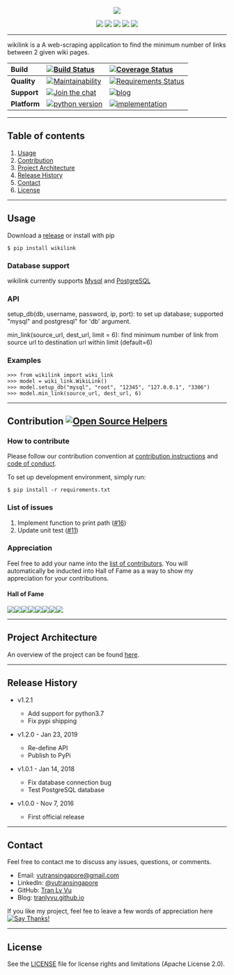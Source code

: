 <p align="center">
	<a href="https://vibora.io"><img src="https://github.com/tranlyvu/wiki-link/tree/dev/img/logo.png"></a>	
</p>

<p align="center">
	<a href="https://pypi.org/project/wikilink/"><img src="https://img.shields.io/pypi/v/wikilink.svg"></a>
	<a href="https://pepy.tech/project/wikilink"><img src="https://pepy.tech/badge/wikilink"></a>
	<a href="https://github.com/tranlyvu/wiki-link"><img src="http://hits.dwyl.io/tranlyvu/wiki-link.svg"></a>
    <a href="https://github.com/tranlyvu/wiki-link"><img src="http://githubbadges.com/star.svg?user=tranlyvu&repo=wiki-link&style=default"></a>
    <a href="https://github.com/tranlyvu/wiki-link/fork"><img src="http://githubbadges.com/fork.svg?user=tranlyvu&repo=wiki-link&style=default"></a>
</p>

---
wikilink is a A web-scraping application to find the minimum number of links between 2 given wiki pages.

| Build | [![Build Status][3]][4] | [![Coverage Status][5]][6] | 
| :--- | :--- | :---  |
| **Quality** | [![Maintainability][13]][14] | [![Requirements Status][19]][20] |
| **Support** | [![Join the chat][17]][18] | [![blog][1]][2] |
| **Platform** | [![python version](https://img.shields.io/pypi/pyversions/wikilink.svg)](https://pypi.org/project/wikilink/)| [![implementation](https://img.shields.io/pypi/implementation/wikilink.svg)](https://pypi.org/project/wikilink/) |

[3]: https://travis-ci.org/tranlyvu/wiki-link.svg?branch=dev
[4]: https://travis-ci.org/tranlyvu/wiki-link 
[5]: https://coveralls.io/repos/github/tranlyvu/wiki-link/badge.svg
[6]: https://coveralls.io/github/tranlyvu/wiki-link

[13]: https://api.codeclimate.com/v1/badges/8679cde6756683bd787d/maintainability
[14]: https://codeclimate.com/github/tranlyvu/wiki-link/maintainability

[17]: https://badges.gitter.im/find-link/Lobby.svg
[18]: https://gitter.im/find-link/Lobby?utm_source=badge&utm_medium=badge&utm_campaign=pr-badge&utm_content=badge
[1]: https://img.shields.io/badge/docs-on%20blog-brightgreen.svg
[2]: https://tranlyvu.github.io/algorithms/BFS-and-a-simple-application/

[19]: https://requires.io/github/tranlyvu/wiki-link/requirements.svg?branch=dev
[20]: https://requires.io/github/tranlyvu/wiki-link/requirements/?branch=dev

---
Table of contents
---

1. [Usage](#Usage)
2. [Contribution](#Contribution) 
3. [Project Architecture](#Project-Architecture)
4. [Release History](#Release-History)
5. [Contact](#Contact)
6. [License](#License)

---
Usage
---

Download a [release](https://github.com/tranlyvu/wiki-link/releases) or install with pip

```
$ pip install wikilink
```

### Database support

wikilink currently supports [Mysql](https://www.mysql.com/downloads/) and [PostgreSQL](https://www.postgresql.org/)

### API

setup_db(db, username, password, ip, port): to set up database; supported "mysql" and postgresql" for 'db' argument.

min_link(source_url, dest_url, limit = 6): find minimum number of link from source url to destination url within limit (default=6)

### Examples

```
>>> from wikilink import wiki_link
>>> model = wiki_link.WikiLink()
>>> model.setup_db("mysql", "root", "12345", "127.0.0.1", "3306")
>>> model.min_link(source_url, dest_url, 6)
```

---
Contribution [![Open Source Helpers][7]][8]
---
[7]: https://www.codetriage.com/tranlyvu/wiki-link/badges/users.svg
[8]: https://www.codetriage.com/tranlyvu/wiki-link

### How to contribute

Please follow our contribution convention at [contribution instructions](https://github.com/tranlyvu/wiki-link/blob/dev/CONTRIBUTING.md) and [code of conduct](https://github.com/tranlyvu/wiki-link/blob/dev/CODE-OF-CONDUCT.md).

To set up development environment, simply run:

```
$ pip install -r requirements.txt
```

### List of issues

1. Implement function to print path ([#16](https://github.com/tranlyvu/wiki-link/issues/16))
2. Update unit test ([#11](https://github.com/tranlyvu/wiki-link/issues/11))

### Appreciation

Feel free to add your name into the [list of contributors](https://github.com/tranlyvu/wiki-link/blob/dev/CONTRIBUTORS.md). You will automatically be inducted into Hall of Fame as a way to show my appreciation for your contributions.

#### Hall of Fame

[![](https://sourcerer.io/fame/tranlyvu/tranlyvu/wiki-link/images/0)](https://sourcerer.io/fame/tranlyvu/tranlyvu/wiki-link/links/0)[![](https://sourcerer.io/fame/tranlyvu/tranlyvu/wiki-link/images/1)](https://sourcerer.io/fame/tranlyvu/tranlyvu/wiki-link/links/1)[![](https://sourcerer.io/fame/tranlyvu/tranlyvu/wiki-link/images/2)](https://sourcerer.io/fame/tranlyvu/tranlyvu/wiki-link/links/2)[![](https://sourcerer.io/fame/tranlyvu/tranlyvu/wiki-link/images/3)](https://sourcerer.io/fame/tranlyvu/tranlyvu/wiki-link/links/3)[![](https://sourcerer.io/fame/tranlyvu/tranlyvu/wiki-link/images/4)](https://sourcerer.io/fame/tranlyvu/tranlyvu/wiki-link/links/4)[![](https://sourcerer.io/fame/tranlyvu/tranlyvu/wiki-link/images/5)](https://sourcerer.io/fame/tranlyvu/tranlyvu/wiki-link/links/5)[![](https://sourcerer.io/fame/tranlyvu/tranlyvu/wiki-link/images/6)](https://sourcerer.io/fame/tranlyvu/tranlyvu/wiki-link/links/6)[![](https://sourcerer.io/fame/tranlyvu/tranlyvu/wiki-link/images/7)](https://sourcerer.io/fame/tranlyvu/tranlyvu/wiki-link/links/7)

---
Project Architecture
---

An overview of the project can be found [here](https://tranlyvu.github.io/algorithms/BFS-and-a-simple-application/).

---
Release History
---

* v1.2.1 
	* Add support for python3.7
	* Fix pypi shipping

* v1.2.0 - Jan 23, 2019
	* Re-define API
	* Publish to PyPi

* v1.0.1 - Jan 14, 2018
	* Fix database connection bug
	* Test PostgreSQL database

* v1.0.0 - Nov 7, 2016 
    * First official release

---
Contact
---

Feel free to contact me to discuss any issues, questions, or comments.

*  Email: vutransingapore@gmail.com
*  Linkedln: [@vutransingapore](https://www.linkedin.com/in/tranlyvu/)
*  GitHub: [Tran Ly Vu](https://github.com/tranlyvu)
*  Blog: [tranlyvu.github.io](https://tranlyvu.github.io/)

If you like my project, feel fee to leave a few words of appreciation here [![Say Thanks!](https://img.shields.io/badge/Say%20Thanks-!-1EAEDB.svg)](https://saythanks.io/to/tranlyvu)

---
License
---

See the [LICENSE](https://github.com/tranlyvu/wiki-link/blob/master/LICENSE) file for license rights and limitations (Apache License 2.0).


